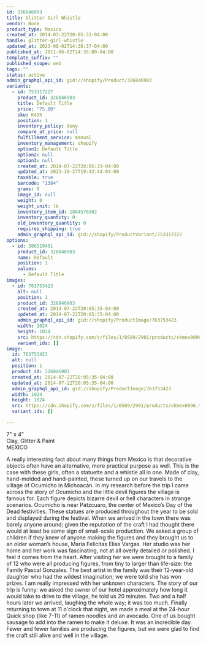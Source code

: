 ```yaml
---
id: 326846903
title: Glitter Girl Whistle
vendor: None
product_type: Mexico
created_at: 2014-07-22T20:05:33-04:00
handle: glitter-girl-whistle
updated_at: 2023-08-02T14:36:37-04:00
published_at: 2011-06-02T14:35:00-04:00
template_suffix: ""
published_scope: web
tags: ""
status: active
admin_graphql_api_id: gid://shopify/Product/326846903
variants:
  - id: 753317227
    product_id: 326846903
    title: Default Title
    price: "75.00"
    sku: K495
    position: 1
    inventory_policy: deny
    compare_at_price: null
    fulfillment_service: manual
    inventory_management: shopify
    option1: Default Title
    option2: null
    option3: null
    created_at: 2014-07-22T20:05:33-04:00
    updated_at: 2023-10-27T19:42:44-04:00
    taxable: true
    barcode: "1384"
    grams: 0
    image_id: null
    weight: 0
    weight_unit: lb
    inventory_item_id: 1884576902
    inventory_quantity: 0
    old_inventory_quantity: 0
    requires_shipping: true
    admin_graphql_api_id: gid://shopify/ProductVariant/753317227
options:
  - id: 386510491
    product_id: 326846903
    name: Default
    position: 1
    values:
      - Default Title
images:
  - id: 763753423
    alt: null
    position: 1
    product_id: 326846903
    created_at: 2014-07-22T20:05:35-04:00
    updated_at: 2014-07-22T20:05:35-04:00
    admin_graphql_api_id: gid://shopify/ProductImage/763753423
    width: 1024
    height: 1024
    src: https://cdn.shopify.com/s/files/1/0589/2901/products/skmex0096.tif.jpeg?v=1406073935
    variant_ids: []
image:
  id: 763753423
  alt: null
  position: 1
  product_id: 326846903
  created_at: 2014-07-22T20:05:35-04:00
  updated_at: 2014-07-22T20:05:35-04:00
  admin_graphql_api_id: gid://shopify/ProductImage/763753423
  width: 1024
  height: 1024
  src: https://cdn.shopify.com/s/files/1/0589/2901/products/skmex0096.tif.jpeg?v=1406073935
  variant_ids: []

---
```


7" x 4"  
Clay, Glitter & Paint  
MEXICO

A really interesting fact about many things from Mexico is that decorative objects often have an alternative, more practical purpose as well. This is the case with these girls, often a statuette and a whistle all in one. Made of clay, hand-molded and hand-painted, these turned up on our travels to the village of Ocumicho in Michoacán. In my research before the trip I came across the story of Ocumicho and the little devil figures the village is famous for. Each figure depicts bizarre devil or hell characters in strange scenarios. Ocumicho is near Pátzcuaro, the center of Mexico’s Day of the Dead festivities. These statues are produced throughout the year to be sold and displayed during the festival. When we arrived in the town there was barely anyone around; given the reputation of the craft I had thought there would at least be some sign of small-scale production. We asked a group of children if they knew of anyone making the figures and they brought us to an older woman’s house, Maria Felicitas Elias Vargas. Her studio was her home and her work was fascinating, not at all overly detailed or polished. I feel it comes from the heart. After visiting her we were brought to a family of 12 who were all producing figures, from tiny to larger than life-size: the Family Pascal Gonzales. The best artist in the family was their 12-year-old daughter who had the wildest imagination; we were told she has won prizes. I am really impressed with her unknown characters. The story of our trip is funny: we asked the owner of our hotel approximately how long it would take to drive to the village, he told us 20 minutes. Two and a half hours later we arrived, laughing the whole way; it was too much. Finally returning to town at 11 o'clock that night, we made a meal at the 24-hour Quick shop (like 7-11) of ramen noodles and an avocado. One of us bought sausage to add into the ramen to make it deluxe. It was an incredible day. Fewer and fewer families are producing the figures, but we were glad to find the craft still alive and well in the village.